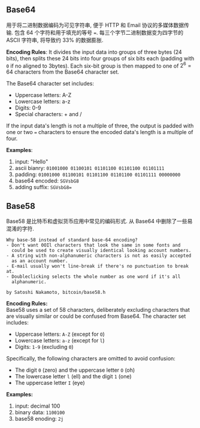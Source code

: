 ## Base64


用于将二进制数据编码为可见字符串, 便于 HTTP 和 Email 协议的多媒体数据传输. 包含 64 个字符和用于填充的等号 `=`. 每三个字节二进制数据变为四字节的 ASCII 字符串, 将导致约 33% 的数据膨胀.

**Encoding Rules**: 
It divides the input data into groups of three bytes (24 bits), then splits these 24 bits into four groups of six bits each (padding with `0` if no aligned to 3bytes). Each six-bit group is then mapped to one of $2^6=64$ characters from the Base64 character set.

The Base64 character set includes:
- Uppercase letters: A-Z
- Lowercase letters: a-z
- Digits: 0-9
- Special characters: + and /

If the input data's length is not a multiple of three, the output is padded with one or two `=` characters to ensure the encoded data's length is a multiple of four.

**Examples**:
1. input: "Hello"
2. ascii bianry: `01001000 01100101 01101100 01101100 01101111`
3. padding: `01001000 01100101 01101100 01101100 01101111 00000000`
4. base64 encoded: `SGVsbG8`
5. adding suffix: `SGVsbG8=`

## Base58

Base58 是比特币和虚拟货币应用中常见的编码形式. 从 Base64 中删除了一些易混淆的字符.

```
Why base-58 instead of standard base-64 encoding?
- Don't want 0OIl characters that look the same in some fonts and
  could be used to create visually identical looking account numbers.
- A string with non-alphanumeric characters is not as easily accepted 
  as an account number.
- E-mail usually won't line-break if there's no punctuation to break at.
- Doubleclicking selects the whole number as one word if it's all
  alphanumeric.

by Satoshi Nakamoto, bitcoin/base58.h
```

**Encoding Rules:**  
Base58 uses a set of 58 characters, deliberately excluding characters that are visually similar or could be confused from Base64. The character set includes:
- Uppercase letters: `A-Z` (except for `O`)
- Lowercase letters: `a-z` (except for `l`)
- Digits: `1-9` (excluding `0`)

Specifically, the following characters are omitted to avoid confusion:
- The digit `0` (zero) and the uppercase letter `O` (oh)
- The lowercase letter `l` (ell) and the digit `1` (one)
- The uppercase letter `I` (eye)

**Examples:**  
1. input: decimal 100
2. binary data: `1100100`
3. base58 enoding: `2j`

